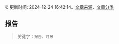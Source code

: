 :alarm_clock: 更新时间: 2024-12-24 16:42:14。[文章来源](/README.md)、[文章分类](/TAGS.md)

## 报告


> 关键字：`报告`、`月报`



